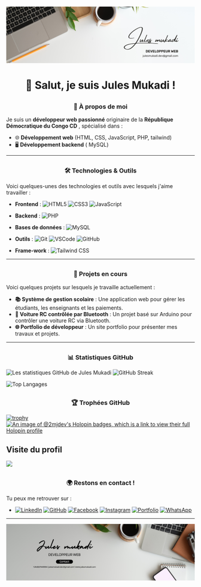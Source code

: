 <!-- - 👋 Hi, I’m @2MJ-DEV
- 👀 I’m interested in ...
- 🌱 I’m currently learning ...
- 💞️ I’m looking to collaborate on ...
- 📫 How to reach me ...
- 😄 Pronouns: ...
- ⚡ Fun fact: ... -->

<!---
2MJ-DEV/2MJ-DEV is a ✨ special ✨ repository because its `README.md` (this file) appears on your GitHub profile.
You can click the Preview link to take a look at your changes.
--->



![Bannière](./banner.png)

# <h1 align="center"> 👋 Salut, je suis <b>Jules Mukadi</b> !</h1>

## <h3 align="center"><b>🚀 À propos de moi</b></h3>
 Je suis un **développeur web passionné** originaire de la **République Démocratique du Congo CD** , spécialisé dans :
- 🌐 **Développement web** (HTML, CSS, JavaScript, PHP, tailwind)
- 🖥️ **Développement backend** ( MySQL)
<!--  - 🤖 **Projets IoT** (Arduino, Bluetooth) -->

<!-- J'ai obtenu un **diplôme en Génie Logiciel** 🎓 à l'**Université Protestante de Lubumbashi** 🏛️. -->

---

## <h3 align="center"><b>🛠️ Technologies & Outils </b>  </h3>
Voici quelques-unes des technologies et outils avec lesquels j'aime travailler :

- **Frontend** : ![HTML5](https://img.shields.io/badge/HTML5-E34F26?logo=html5&logoColor=fff) ![CSS3](https://img.shields.io/badge/CSS3-1572B6?logo=css3&logoColor=fff) ![JavaScript](https://img.shields.io/badge/JavaScript-F7DF1E?logo=javascript&logoColor=333)

- **Backend** : ![PHP](https://img.shields.io/badge/PHP-777BB4?logo=php&logoColor=fff)

- **Bases de données** : ![MySQL](https://img.shields.io/badge/MySQL-4479A1?logo=mysql&logoColor=fff) 
- **Outils** : ![Git](https://img.shields.io/badge/Git-F05032?logo=git&logoColor=fff) ![VSCode](https://img.shields.io/badge/VSCode-007ACC?logo=visual-studio-code&logoColor=fff) ![GitHub](https://img.shields.io/badge/GitHub-181717?logo=github&logoColor=fff)


- **Frame-work** : ![Tailwind CSS](https://img.shields.io/badge/Tailwind%20CSS-38B2AC?logo=tailwindcss&logoColor=fff)

---

## <h3 align="center"><b>💼 Projets en cours </b> </h3>
Voici quelques projets sur lesquels je travaille actuellement :

- **📚 Système de gestion scolaire** : Une application web pour gérer les étudiants, les enseignants et les paiements.
- **🚗 Voiture RC contrôlée par Bluetooth** : Un projet basé sur Arduino pour contrôler une voiture RC via Bluetooth.
- **🌐 Portfolio de développeur** : Un site portfolio pour présenter mes travaux et projets.

---
## <h3 align="center"> <b>📊 Statistiques GitHub</b> </h3>

![Les statistiques GitHub de Jules Mukadi](https://github-readme-stats.vercel.app/api?username=2MJ-DEV&show_icons=true&theme=radical) ![GitHub Streak](https://github-readme-streak-stats.herokuapp.com/?user=2MJ-DEV&theme=onedark&hide_border=false)

![Top Langages](https://github-readme-stats.vercel.app/api/top-langs/?username=2MJ-DEV&layout=compact&theme=radical) 

## <h3 align="center"> <b>🏆 Trophées GitHub </b> </h3>

[![trophy](https://github-profile-trophy.vercel.app/?username=2MJ-DEV&theme=darkhub)](https://github.com/ryo-ma/github-profile-trophy)
[![An image of @2mjdev's Holopin badges, which is a link to view their full Holopin profile](https://holopin.me/2mjdev)](https://holopin.io/@2mjdev)

## Visite du profil
[![](https://visitcount.itsvg.in/api?id=2MJ-DEV&label=Profile%20Views&color=1&icon=0&pretty=false)](https://visitcount.itsvg.in)

## <h3 align="center"> <b>🌍 Restons en contact !</b> </h3>

Tu peux me retrouver sur :
- [![LinkedIn](https://img.shields.io/badge/LinkedIn-blue?logo=linkedin&logoColor=fff)](https://www.linkedin.com/in/jules-mukadi-552045297/)
 [![GitHub](https://img.shields.io/badge/GitHub-181717?logo=github&logoColor=fff)](https://github.com/2MJ-DEV) [![Facebook](https://img.shields.io/badge/Facebook-1877F2?logo=facebook&logoColor=fff)](https://web.facebook.com/2MJULES.MKD/) [![Instagram](https://img.shields.io/badge/Instagram-E4405F?logo=instagram&logoColor=fff)](https://www.instagram.com/2mjules/) [![Portfolio](https://img.shields.io/badge/Portfolio-24292E?logo=portfolio&logoColor=fff)](https://julesmukadi.netlify.app) [![WhatsApp](https://img.shields.io/badge/WhatsApp-25D366?logo=whatsapp&logoColor=fff)](https://wa.me/243998535521)
---

![Image de fin](./footer.png)
